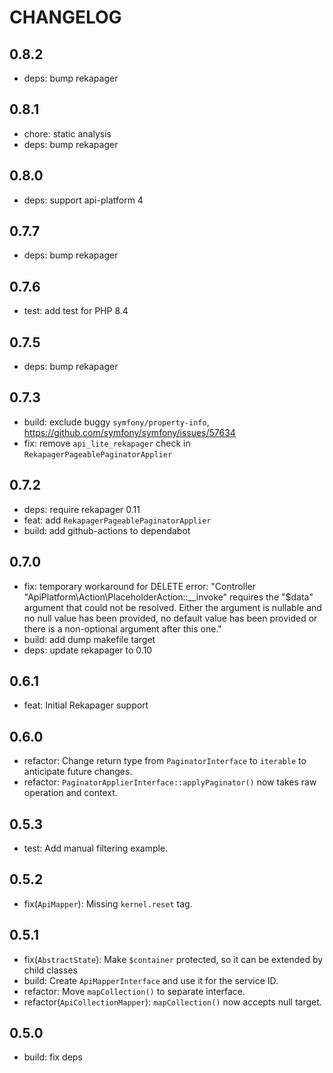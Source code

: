 # CHANGELOG

## 0.8.2

* deps: bump rekapager

## 0.8.1

* chore: static analysis
* deps: bump rekapager

## 0.8.0

* deps: support api-platform 4

## 0.7.7

* deps: bump rekapager

## 0.7.6

* test: add test for PHP 8.4

## 0.7.5

* deps: bump rekapager

## 0.7.3

* build: exclude buggy `symfony/property-info`,
  https://github.com/symfony/symfony/issues/57634
* fix: remove `api_lite_rekapager` check in `RekapagerPageablePaginatorApplier`

## 0.7.2

* deps: require rekapager 0.11
* feat: add `RekapagerPageablePaginatorApplier`
* build: add github-actions to dependabot

## 0.7.0

* fix: temporary workaround for DELETE error: "Controller
  "ApiPlatform\Action\PlaceholderAction::__invoke" requires the "$data" argument
  that could not be resolved. Either the argument is nullable and no null value
  has been provided, no default value has been provided or there is a
  non-optional argument after this one."
* build: add dump makefile target
* deps: update rekapager to 0.10

## 0.6.1

* feat: Initial Rekapager support

## 0.6.0

* refactor: Change return type from `PaginatorInterface` to `iterable` to
  anticipate future changes.
* refactor: `PaginatorApplierInterface::applyPaginator()` now takes raw
  operation and context.

## 0.5.3

* test: Add manual filtering example.

## 0.5.2

* fix(`ApiMapper`): Missing `kernel.reset` tag.

## 0.5.1

* fix(`AbstractState`): Make `$container` protected, so it can be extended by
  child classes
* build: Create `ApiMapperInterface` and use it for the service ID.
* refactor: Move `mapCollection()` to separate interface.
* refactor(`ApiCollectionMapper`): `mapCollection()` now accepts null target.

## 0.5.0

* build: fix deps
